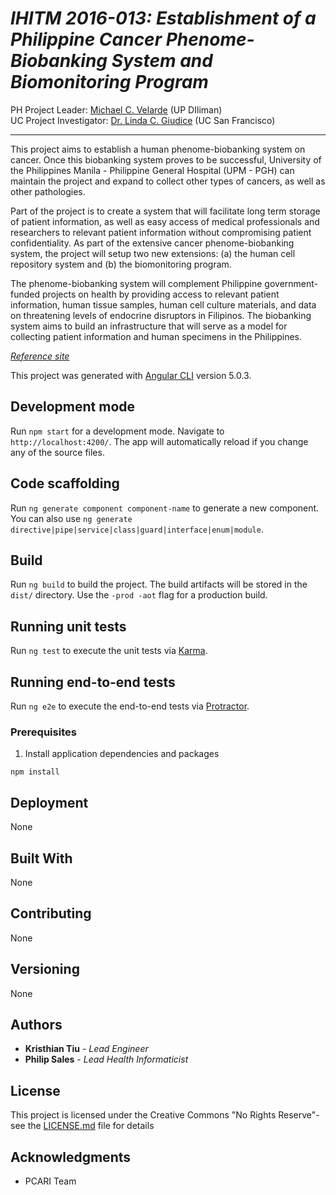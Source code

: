 # _IHITM 2016-013: Establishment of a Philippine Cancer Phenome-Biobanking System and Biomonitoring Program_

PH Project Leader:  [Michael C. Velarde](http://www.biology.upd.edu.ph/index.php/mcvelarde/) (UP DIliman)  
UC Project Investigator:  [Dr. Linda C. Giudice](http://profiles.ucsf.edu/linda.giudice) (UC San Francisco)

----------

This project aims to establish a human phenome-biobanking system on cancer. Once this biobanking system proves to be successful, University of the Philippines Manila - Philippine General Hospital (UPM - PGH) can maintain the project and expand to collect other types of cancers, as well as other pathologies.  
  
Part of the project is to create a system that will facilitate long term storage of patient information, as well as easy access of medical professionals and researchers to relevant patient information without compromising patient confidentiality. As part of the extensive cancer phenome-biobanking system, the project will setup two new extensions: (a) the human cell repository system and (b) the biomonitoring program.  
  
The phenome-biobanking system will complement Philippine government-funded projects on health by providing access to relevant patient information, human tissue samples, human cell culture materials, and data on threatening levels of endocrine disruptors in Filipinos. The biobanking system aims to build an infrastructure that will serve as a model for collecting patient information and human specimens in the Philippines.


[_Reference site_](http://pcariofficial.blogspot.com/p/institutes_16.html)

This project was generated with [Angular CLI](https://github.com/angular/angular-cli) version 5.0.3.

## Development mode 

Run `npm start` for a development mode. Navigate to `http://localhost:4200/`. The app will automatically reload if you change any of the source files.

## Code scaffolding

Run `ng generate component component-name` to generate a new component. You can also use `ng generate directive|pipe|service|class|guard|interface|enum|module`.

## Build

Run `ng build` to build the project. The build artifacts will be stored in the `dist/` directory. Use the `-prod -aot` flag for a production build.

## Running unit tests

Run `ng test` to execute the unit tests via [Karma](https://karma-runner.github.io).

## Running end-to-end tests

Run `ng e2e` to execute the end-to-end tests via [Protractor](http://www.protractortest.org/).


### Prerequisites

1. Install application dependencies and packages 

``
npm install 
``

## Deployment

None

## Built With

None

## Contributing

None

## Versioning

None

## Authors

* **Kristhian Tiu** - *Lead Engineer* 
* **Philip Sales** - *Lead Health Informaticist* 

## License

This project is licensed under the Creative Commons "No Rights Reserve"- see the
[LICENSE.md](LICENSE.md) file for details

## Acknowledgments

* PCARI Team 


